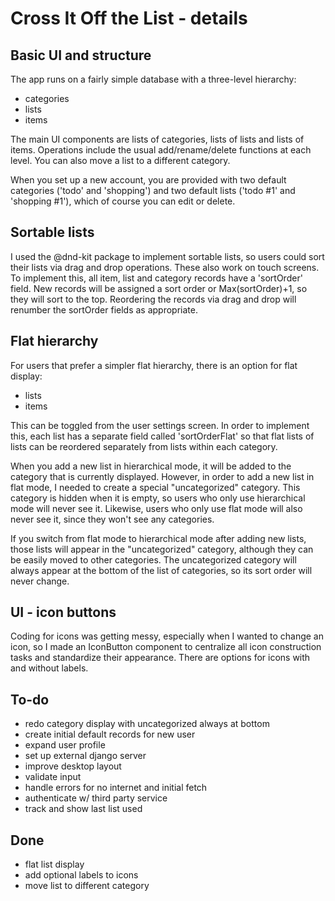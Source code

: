 # Cross It Off the List - details

## Basic UI and structure

The app runs on a fairly simple database with a three-level hierarchy:

- categories
- lists
- items

The main UI components are lists of categories, lists of lists and lists of items.  Operations include the usual add/rename/delete functions at each level.  You can also move a list to a different category.

When you set up a new account, you are provided with two default categories ('todo' and 'shopping') and two default lists ('todo #1' and 'shopping #1'), which of course you can edit or delete.

## Sortable lists

I used the @dnd-kit package to implement sortable lists, so users could sort their lists via drag and drop operations.  These also work on touch screens.  To implement this, all item, list and category records have a 'sortOrder' field.  New records will be assigned a sort order or Max(sortOrder)+1, so they will sort to the top.  Reordering the records via drag and drop will renumber the sortOrder fields as appropriate.

## Flat hierarchy

For users that prefer a simpler flat hierarchy, there is an option for flat display:

- lists
- items

This can be toggled from the user settings screen.  In order to implement this, each list has a separate field called 'sortOrderFlat' so that flat lists of lists can be reordered separately from lists within each category.

When you add a new list in hierarchical mode, it will be added to the category that is  currently displayed.  However, in order to add a new list in flat mode, I needed to create a special "uncategorized" category.  This category is hidden when it is empty, so users who only use hierarchical mode will never see it.  Likewise, users who only use flat mode will also never see it, since they won't see any categories.

If you switch from flat mode to hierarchical mode after adding new lists, those lists will appear in the "uncategorized" category, although they can be easily moved to other categories.  The uncategorized category will always appear at the bottom of the list of categories, so its sort order will never change.

## UI - icon buttons

Coding for icons was getting messy, especially when I wanted to change an icon, so I made an IconButton component to centralize all icon construction tasks and standardize their appearance.  There are options for icons with and without labels.


## To-do

- redo category display with uncategorized always at bottom
- create initial default records for new user
- expand user profile
- set up external django server
- improve desktop layout
- validate input
- handle errors for no internet and initial fetch
- authenticate w/ third party service
- track and show last list used

## Done

- flat list display
- add optional labels to icons
- move list to different category
